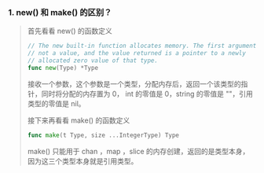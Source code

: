 ### 1. new() 和 make() 的区别？

> 首先看看 new() 的函数定义
>
> ```go
> // The new built-in function allocates memory. The first argument is a type,
> // not a value, and the value returned is a pointer to a newly
> // allocated zero value of that type.
> func new(Type) *Type
> ```
>
> 接收一个参数，这个参数是一个类型，分配内存后，返回一个该类型的指针，同时将分配的内存置为 0，
> int 的零值是 0，string 的零值是 ""，引用类型的零值是 nil。
>
> 接下来再看看 make() 的函数定义
>
> ```go
> func make(t Type, size ...IntegerType) Type
> ```
>
> make() 只能用于 chan ，map ，slice 的内存创建，返回的是类型本身，因为这三个类型本身就是引用类型。
